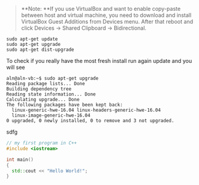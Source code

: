 > **Note: **If you use VirtualBox and want to enable copy-paste between host and virtual machine, you need to download and install VirtualBox Guest Additions from Devices menu. After that reboot and click Devices -&gt; Shared Clipboard -&gt; Bidirectional.

```
sudo apt-get update
sudo apt-get upgrade
sudo apt-get dist-upgrade
```

To check if you really have the most fresh install run again update and you will see

```asciidoc
aln@aln-vb:~$ sudo apt-get upgrade
Reading package lists... Done
Building dependency tree       
Reading state information... Done
Calculating upgrade... Done
The following packages have been kept back:
  linux-generic-hwe-16.04 linux-headers-generic-hwe-16.04
  linux-image-generic-hwe-16.04
0 upgraded, 0 newly installed, 0 to remove and 3 not upgraded.
```

sdfg

```cpp
// my first program in C++
#include <iostream>

int main()
{
  std::cout << "Hello World!";
}
```



